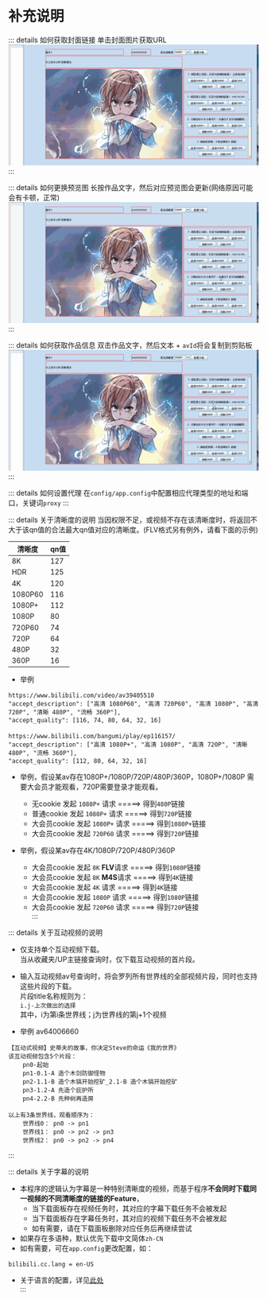 # 补充说明


::: details  如何获取封面链接
单击封面图片获取URL
![](/img/ClickPicToGetUrl.gif) 
:::

::: details 如何更换预览图
长按作品文字，然后对应预览图会更新(网络原因可能会有卡顿，正常)
![](/img/LongClickToChangePreview.gif)
:::

::: details  如何获取作品信息
双击作品文字，然后文本 + `avId`将会复制到剪贴板 
![](/img/doubleClick2CopyClipInfo.gif)
:::

::: details  如何设置代理
在`config/app.config`中配置相应代理类型的地址和端口，关键词`proxy`
:::



::: details  关于清晰度的说明
当因权限不足，或视频不存在该清晰度时，将返回不大于该qn值的合法最大qn值对应的清晰度。(FLV格式另有例外，请看下面的示例)
  
| 清晰度  | qn值 |
| ------------- | ------------- |
| 8K  | 127 |
| HDR  | 125 |
| 4K  | 120 |
| 1080P60  | 116 |
| 1080P+  | 112 |
| 1080P  | 80 |
| 720P60  | 74 |
| 720P  | 64 |
| 480P  | 32 |
| 360P  | 16 |
* 举例
```
https://www.bilibili.com/video/av39405510
"accept_description": ["高清 1080P60", "高清 720P60", "高清 1080P", "高清 720P", "清晰 480P", "流畅 360P"],
"accept_quality": [116, 74, 80, 64, 32, 16]

https://www.bilibili.com/bangumi/play/ep116157/
"accept_description": ["高清 1080P+", "高清 1080P", "高清 720P", "清晰 480P", "流畅 360P"],
"accept_quality": [112, 80, 64, 32, 16]
```
* 举例，假设某av存在1080P+/1080P/720P/480P/360P，1080P+/1080P 需要大会员才能观看，720P需要登录才能观看。  
    * 无cookie 发起 ```1080P+``` 请求 =====>  得到```480P```链接  
    * 普通cookie 发起 ```1080P+``` 请求 =====>  得到```720P```链接  
    * 大会员cookie 发起 ```1080P+``` 请求 =====>  得到```1080P+```链接  
    * 大会员cookie 发起 ```720P60``` 请求 =====>  得到```720P```链接  
    
* 举例，假设某av存在4K/1080P/720P/480P/360P   
    * 大会员cookie 发起 ```8K``` **FLV**请求 =====>  得到```1080P```链接  
    * 大会员cookie 发起 ```8K``` **M4S**请求 =====>  得到```4K```链接  
    * 大会员cookie 发起 ```4K``` 请求 =====>  得到```4K```链接  
    * 大会员cookie 发起 ```1080P``` 请求 =====>  得到```1080P```链接  
    * 大会员cookie 发起 ```720P60``` 请求 =====>  得到```720P```链接  
:::


::: details  关于互动视频的说明

+ 仅支持单个互动视频下载。  
  当从收藏夹/UP主链接查询时，仅下载互动视频的首片段。  

+ 输入互动视频av号查询时，将会罗列所有世界线的全部视频片段，同时也支持这些片段的下载。  
片段title名称规则为：  
`i.j-上次做出的选择`   
其中，i为第i条世界线；j为世界线的第j+1个视频  

+ 举例 av64006660
```
【互动式视频】史蒂夫的故事，你决定Steve的命运《我的世界》
该互动视频包含5个片段：
    pn0-起始
    pn1-0.1-A 造个木剑防御怪物
    pn2-1.1-B 造个木镐开始挖矿_2.1-B 造个木镐开始挖矿
    pn3-1.2-A 先造个庇护所
    pn4-2.2-B 先种树再造房

以上有3条世界线，观看顺序为：  
    世界线0： pn0 -> pn1
    世界线1： pn0 -> pn2 -> pn3
    世界线2： pn0 -> pn2 -> pn4
```
:::

::: details 关于字幕的说明
+ 本程序的逻辑认为字幕是一种特别清晰度的视频，而基于程序**不会同时下载同一视频的不同清晰度的链接的Feature**，  
    + 当下载面板存在视频任务时，其对应的字幕下载任务不会被发起
    + 当下载面板存在字幕任务时，其对应的视频下载任务不会被发起
    + 如有需要，请在下载面板删除对应任务后再继续尝试
+ 如果存在多语种，默认优先下载中文简体`zh-CN`  
+ 如有需要，可在`app.config`更改配置，如：    
```
bilibili.cc.lang = en-US
```  
+ 关于语言的配置，详见[此处](https://github.com/nICEnnnnnnnLee/BilibiliDown/tree/master/release/wiki/langs.txt)  
::: 

